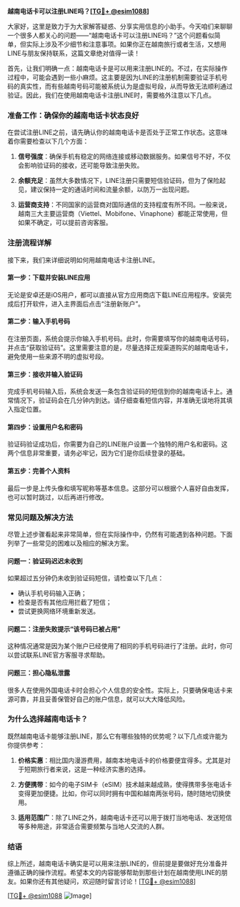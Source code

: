 **越南电话卡可以注册LINE吗？[[TG💪+ @esim1088](https://t.me/s/esim1088)]**

大家好，这里是致力于为大家解答疑惑、分享实用信息的小助手。今天咱们来聊聊一个很多人都关心的问题——“越南电话卡可以注册LINE吗？”这个问题看似简单，但实际上涉及不少细节和注意事项。如果你正在越南旅行或者生活，又想用LINE与朋友保持联系，这篇文章绝对值得一读！

首先，让我们明确一点：越南电话卡是可以用来注册LINE的。不过，在实际操作过程中，可能会遇到一些小麻烦。这主要是因为LINE的注册机制需要验证手机号码的真实性，而有些越南号码可能被系统认为是虚拟号段，从而导致无法顺利通过验证。因此，我们在使用越南电话卡注册LINE时，需要格外注意以下几点。

### **准备工作：确保你的越南电话卡状态良好**
在尝试注册LINE之前，请先确认你的越南电话卡是否处于正常工作状态。这意味着你需要检查以下几个方面：

1. **信号强度**：确保手机有稳定的网络连接或移动数据服务。如果信号不好，不仅会影响验证码的接收，还可能导致注册失败。
   
2. **余额充足**：虽然大多数情况下，LINE注册只需要短信验证码，但为了保险起见，建议保持一定的通话时间和流量余额，以防万一出现问题。

3. **运营商支持**：不同国家的运营商对国际通信的支持程度有所不同。一般来说，越南三大主要运营商（Viettel、Mobifone、Vinaphone）都能正常使用，但如果不确定，可以提前咨询客服。

### **注册流程详解**
接下来，我们来详细说明如何用越南电话卡注册LINE。

#### **第一步：下载并安装LINE应用**
无论是安卓还是iOS用户，都可以直接从官方应用商店下载LINE应用程序。安装完成后打开软件，进入主界面后点击“注册新账户”。

#### **第二步：输入手机号码**
在注册页面，系统会提示你输入手机号码。此时，你需要填写你的越南电话号码，并点击“获取验证码”。这里需要注意的是，尽量选择正规渠道购买的越南电话卡，避免使用一些来源不明的虚拟号段。

#### **第三步：接收并输入验证码**
完成手机号码输入后，系统会发送一条包含验证码的短信到你的越南电话卡上。通常情况下，验证码会在几分钟内到达。请仔细查看短信内容，并准确无误地将其填入指定位置。

#### **第四步：设置用户名和密码**
验证码验证成功后，你需要为自己的LINE账户设置一个独特的用户名和密码。这两个信息非常重要，请务必牢记，因为它们是你后续登录的基础。

#### **第五步：完善个人资料**
最后一步是上传头像和填写昵称等基本信息。这部分可以根据个人喜好自由发挥，也可以暂时跳过，以后再进行修改。

### **常见问题及解决方法**
尽管上述步骤看起来非常简单，但在实际操作中，仍然有可能遇到各种问题。下面列举了一些常见的困难以及相应的解决方案。

#### **问题一：验证码迟迟未收到**
如果超过五分钟仍未收到验证码短信，请检查以下几点：
- 确认手机号码输入正确；
- 检查是否有其他应用拦截了短信；
- 尝试更换网络环境重新发送。

#### **问题二：注册失败提示“该号码已被占用”**
这种情况通常是因为某个账户已经使用了相同的手机号码进行了注册。此时，你可以尝试联系LINE官方客服寻求帮助。

#### **问题三：担心隐私泄露**
很多人在使用外国电话卡时会担心个人信息的安全性。实际上，只要确保电话卡来源可靠，并且妥善保管好自己的账户信息，就可以大大降低风险。

### **为什么选择越南电话卡？**
既然越南电话卡能够注册LINE，那么它有哪些独特的优势呢？以下几点或许能为你提供参考：

1. **价格实惠**：相比国内漫游费用，越南本地电话卡的价格要便宜得多。尤其是对于短期旅行者来说，这是一种经济实惠的选择。

2. **方便携带**：如今的电子SIM卡（eSIM）技术越来越成熟，使得携带多张电话卡变得更加便捷。比如，你可以同时拥有中国和越南两张号码，随时随地切换使用。

3. **适用范围广**：除了LINE之外，越南电话卡还可以用于拨打当地电话、发送短信等多种用途，非常适合需要频繁与当地人交流的人群。

### **结语**
综上所述，越南电话卡确实是可以用来注册LINE的，但前提是要做好充分准备并遵循正确的操作流程。希望本文的内容能够帮助到那些计划在越南使用LINE的朋友。如果你还有其他疑问，欢迎随时留言讨论！[[TG💪+ @esim1088](https://t.me/s/esim1088)]

[[TG💪+ @esim1088](https://t.me/s/esim1088) ![Image](https://i.postimg.cc/4NQfJmqS/Snipaste-2025-05-13-00-14-12.png)]
